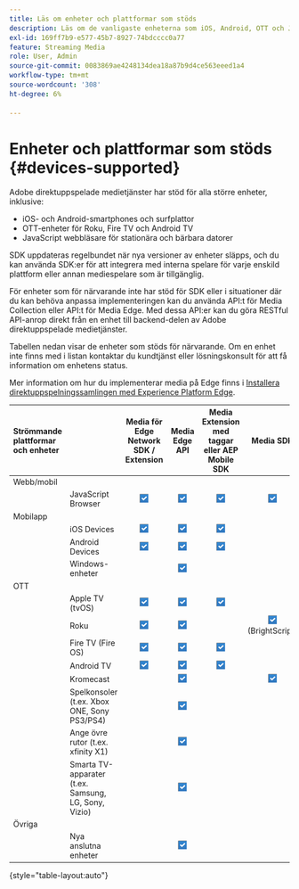 ```yaml
---
title: Läs om enheter och plattformar som stöds
description: Läs om de vanligaste enheterna som iOS, Android, OTT och JavaScript som Adobe direktuppspelningsmedietjänster stöder.
exl-id: 169ff7b9-e577-45b7-8927-74bdcccc0a77
feature: Streaming Media
role: User, Admin
source-git-commit: 0083869ae4248134dea18a87b9d4ce563eeed1a4
workflow-type: tm+mt
source-wordcount: '308'
ht-degree: 6%

---
```


# Enheter och plattformar som stöds {#devices-supported}

Adobe direktuppspelade medietjänster har stöd för alla större enheter, inklusive:

* iOS- och Android-smartphones och surfplattor
* OTT-enheter för Roku, Fire TV och Android TV
* JavaScript webbläsare för stationära och bärbara datorer

SDK uppdateras regelbundet när nya versioner av enheter släpps, och du kan använda SDK:er för att integrera med interna spelare för varje enskild plattform eller annan mediespelare som är tillgänglig.

För enheter som för närvarande inte har stöd för SDK eller i situationer där du kan behöva anpassa implementeringen kan du använda API:t för Media Collection eller API:t för Media Edge. Med dessa API:er kan du göra RESTful API-anrop direkt från en enhet till backend-delen av Adobe direktuppspelade medietjänster.

Tabellen nedan visar de enheter som stöds för närvarande. Om en enhet inte finns med i listan kontaktar du kundtjänst eller lösningskonsult för att få information om enhetens status.

Mer information om hur du implementerar media på Edge finns i [Installera direktuppspelningssamlingen med Experience Platform Edge](/help/implementation/edge/implementation-edge.md).

| Strömmande plattformar och enheter | | Media för Edge Network SDK / Extension | Media Edge API | Media Extension med taggar eller AEP Mobile SDK | Media SDK | Media Collection API |
|:---|:---|:---:|:---:|:---:|:---:|:---:|
| Webb/mobil | | | | | |
| | JavaScript Browser | ![Stöds](/help/assets/icon-blue-check.png) | ![Stöds](/help/assets/icon-blue-check.png) | ![Stöds](/help/assets/icon-blue-check.png) | ![Stöds](/help/assets/icon-blue-check.png) | ![Stöds](/help/assets/icon-blue-check.png) |
| Mobilapp | | | | | |
| | iOS Devices | ![Stöds](/help/assets/icon-blue-check.png) | ![Stöds](/help/assets/icon-blue-check.png) | ![Stöds](/help/assets/icon-blue-check.png) | | ![Stöds](/help/assets/icon-blue-check.png) | |
| | Android Devices | ![Stöds](/help/assets/icon-blue-check.png) | ![Stöds](/help/assets/icon-blue-check.png) | ![Stöds](/help/assets/icon-blue-check.png) | | ![Stöds](/help/assets/icon-blue-check.png) |
| | Windows-enheter | | ![Stöds](/help/assets/icon-blue-check.png) | | | ![Stöds](/help/assets/icon-blue-check.png) |
| OTT | | | | | | |
| | Apple TV (tvOS) | ![Stöds](/help/assets/icon-blue-check.png) | ![Stöds](/help/assets/icon-blue-check.png) | ![Stöds](/help/assets/icon-blue-check.png) | | ![Stöds](/help/assets/icon-blue-check.png) |
| | Roku | ![Stöds](/help/assets/icon-blue-check.png) | ![Stöds](/help/assets/icon-blue-check.png) | | ![Stöds](/help/assets/icon-blue-check.png)<br>(BrightScript) | ![Stöds](/help/assets/icon-blue-check.png)<br>(inbyggt) |
| | Fire TV (Fire OS) | ![Stöds](/help/assets/icon-blue-check.png) | ![Stöds](/help/assets/icon-blue-check.png) | ![Stöds](/help/assets/icon-blue-check.png) | | ![Stöds](/help/assets/icon-blue-check.png) |
| | Android TV | ![Stöds](/help/assets/icon-blue-check.png) | ![Stöds](/help/assets/icon-blue-check.png) | ![Stöds](/help/assets/icon-blue-check.png) | | ![Stöds](/help/assets/icon-blue-check.png) |
| | Kromecast | | ![Stöds](/help/assets/icon-blue-check.png) | | ![Stöds](/help/assets/icon-blue-check.png) | ![Stöds](/help/assets/icon-blue-check.png) |
| | Spelkonsoler (t.ex. Xbox ONE, Sony PS3/PS4) | | ![Stöds](/help/assets/icon-blue-check.png) | | | ![Stöds](/help/assets/icon-blue-check.png) |
| | Ange övre rutor (t.ex. xfinity X1) | | ![Stöds](/help/assets/icon-blue-check.png) | | | ![Stöds](/help/assets/icon-blue-check.png) |
| | Smarta TV-apparater (t.ex. Samsung, LG, Sony, Vizio) | | ![Stöds](/help/assets/icon-blue-check.png) | | | ![Stöds](/help/assets/icon-blue-check.png) |
| Övriga | | | | | | |
| | Nya anslutna enheter | | ![Stöds](/help/assets/icon-blue-check.png) | | | ![Stöds](/help/assets/icon-blue-check.png) |

{style="table-layout:auto"}
